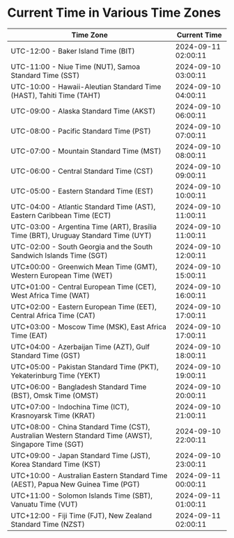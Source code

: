 # Current Time in Various Time Zones

| Time Zone | Current Time |
|-----------|--------------|
| UTC-12:00 - Baker Island Time (BIT) | 2024-09-11 02:00:11 |
| UTC-11:00 - Niue Time (NUT), Samoa Standard Time (SST) | 2024-09-10 03:00:11 |
| UTC-10:00 - Hawaii-Aleutian Standard Time (HAST), Tahiti Time (TAHT) | 2024-09-10 04:00:11 |
| UTC-09:00 - Alaska Standard Time (AKST) | 2024-09-10 06:00:11 |
| UTC-08:00 - Pacific Standard Time (PST) | 2024-09-10 07:00:11 |
| UTC-07:00 - Mountain Standard Time (MST) | 2024-09-10 08:00:11 |
| UTC-06:00 - Central Standard Time (CST) | 2024-09-10 09:00:11 |
| UTC-05:00 - Eastern Standard Time (EST) | 2024-09-10 10:00:11 |
| UTC-04:00 - Atlantic Standard Time (AST), Eastern Caribbean Time (ECT) | 2024-09-10 11:00:11 |
| UTC-03:00 - Argentina Time (ART), Brasília Time (BRT), Uruguay Standard Time (UYT) | 2024-09-10 11:00:11 |
| UTC-02:00 - South Georgia and the South Sandwich Islands Time (SGT) | 2024-09-10 12:00:11 |
| UTC±00:00 - Greenwich Mean Time (GMT), Western European Time (WET) | 2024-09-10 15:00:11 |
| UTC+01:00 - Central European Time (CET), West Africa Time (WAT) | 2024-09-10 16:00:11 |
| UTC+02:00 - Eastern European Time (EET), Central Africa Time (CAT) | 2024-09-10 17:00:11 |
| UTC+03:00 - Moscow Time (MSK), East Africa Time (EAT) | 2024-09-10 17:00:11 |
| UTC+04:00 - Azerbaijan Time (AZT), Gulf Standard Time (GST) | 2024-09-10 18:00:11 |
| UTC+05:00 - Pakistan Standard Time (PKT), Yekaterinburg Time (YEKT) | 2024-09-10 19:00:11 |
| UTC+06:00 - Bangladesh Standard Time (BST), Omsk Time (OMST) | 2024-09-10 20:00:11 |
| UTC+07:00 - Indochina Time (ICT), Krasnoyarsk Time (KRAT) | 2024-09-10 21:00:11 |
| UTC+08:00 - China Standard Time (CST), Australian Western Standard Time (AWST), Singapore Time (SGT) | 2024-09-10 22:00:11 |
| UTC+09:00 - Japan Standard Time (JST), Korea Standard Time (KST) | 2024-09-10 23:00:11 |
| UTC+10:00 - Australian Eastern Standard Time (AEST), Papua New Guinea Time (PGT) | 2024-09-11 00:00:11 |
| UTC+11:00 - Solomon Islands Time (SBT), Vanuatu Time (VUT) | 2024-09-11 01:00:11 |
| UTC+12:00 - Fiji Time (FJT), New Zealand Standard Time (NZST) | 2024-09-11 02:00:11 |
